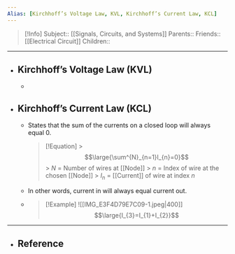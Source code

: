 ```yaml
---
Alias: [Kirchhoff’s Voltage Law, KVL, Kirchhoff’s Current Law, KCL]
---
```

> [!Info]
> Subject:: [[Signals, Circuits, and Systems]]
> Parents:: 
> Friends:: [[Electrical Circuit]]
> Children:: 
---
- ## Kirchhoff’s Voltage Law (KVL)
	- 
- ## Kirchhoff’s Current Law (KCL)
	- States that the sum of the currents on a closed loop will always equal 0.
	  > [!Equation]
		  > $$\large{\sum^{N}_{n=1}I_{n}=0}$$
		  > $N$ = Number of wires at [[Node]]
		  > $n$ = Index of wire at the chosen [[Node]]
		  > $I_{n}$ = [[Current]] of wire at index $n$
	- In other words, current in will always equal current out.
	- > [!Example] 
	  > ![[IMG_E3F4D79E7C09-1.jpeg|400]]
	  > $$\large{I_{3}=I_{1}+I_{2}}$$
---
- ## Reference